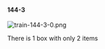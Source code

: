 #### 144-3
![train-144-3-0.png](https://github.com/lil-lab/nlvr/raw/master/nlvr/train/images/25/train-144-3-0.png "train-144-3-0.png")

There is 1 box with only 2 items